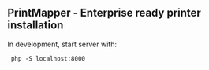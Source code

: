 PrintMapper - Enterprise ready printer installation
-------------------------

In development, start server with:

     php -S localhost:8000


